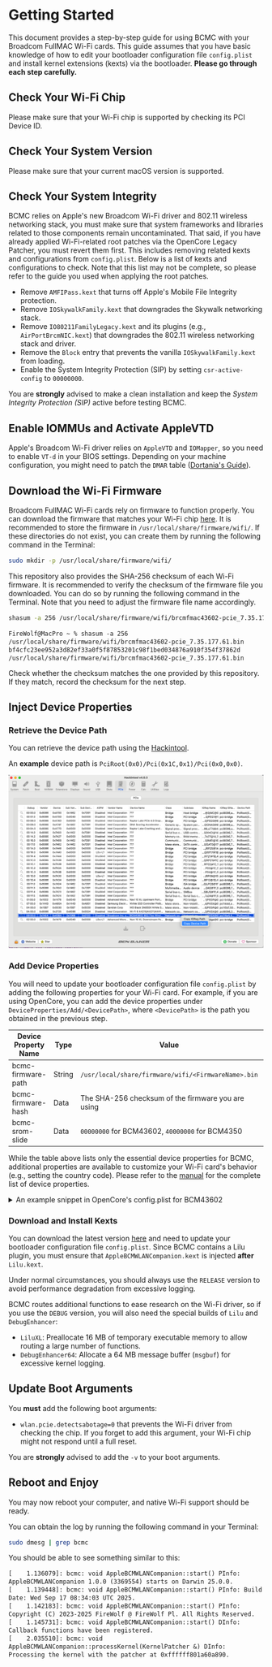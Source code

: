 # Getting Started

This document provides a step-by-step guide for using BCMC with your Broadcom FullMAC Wi-Fi cards. This guide assumes that you have basic knowledge of how to edit your bootloader configuration file `config.plist` and install kernel extensions (kexts) via the bootloader. **Please go through each step carefully.**

## Check Your Wi-Fi Chip

Please make sure that your Wi-Fi chip is supported by checking its PCI Device ID.

## Check Your System Version

Please make sure that your current macOS version is supported.

## Check Your System Integrity

BCMC relies on Apple's new Broadcom Wi-Fi driver and 802.11 wireless networking stack, you must make sure that system frameworks and libraries related to those components remain uncontaminated. That said, if you have already applied Wi-Fi-related root patches via the OpenCore Legacy Patcher, you must revert them first. This includes removing related kexts and configurations from `config.plist`. Below is a list of kexts and configurations to check. Note that this list may not be complete, so please refer to the guide you used when applying the root patches.

- Remove `AMFIPass.kext` that turns off Apple's Mobile File Integrity protection.
- Remove `IOSkywalkFamily.kext` that downgrades the Skywalk networking stack.
- Remove `IO80211FamilyLegacy.kext` and its plugins (e.g., `AirPortBrcmNIC.kext`) that downgrades the 802.11 wireless networking stack and driver.
- Remove the `Block` entry that prevents the vanilla `IOSkywalkFamily.kext` from loading.
- Enable the System Integrity Protection (SIP) by setting `csr-active-config` to `00000000`.

You are **strongly** advised to make a clean installation and keep the *System Integrity Protection (SIP)* active before testing BCMC.

## Enable IOMMUs and Activate AppleVTD

Apple's Broadcom Wi-Fi driver relies on `AppleVTD` and `IOMapper`, so you need to enable `VT-d` in your BIOS settings. Depending on your machine configuration, you might need to patch the `DMAR` table ([Dortania's Guide](https://dortania.github.io/Getting-Started-With-ACPI/Universal/dmar-methods/manual.html#preparation)).

## Download the Wi-Fi Firmware

Broadcom FullMAC Wi-Fi cards rely on firmware to function properly. You can download the firmware that matches your Wi-Fi chip [here](../Firmwares). It is recommended to store the firmware in `/usr/local/share/firmware/wifi/`. If these directories do not exist, you can create them by running the following command in the Terminal:

```bash
sudo mkdir -p /usr/local/share/firmware/wifi/
```

This repository also provides the SHA-256 checksum of each Wi-Fi firmware. It is recommended to verify the checksum of the firmware file you downloaded. You can do so by running the following command in the Terminal. Note that you need to adjust the firmware file name accordingly.

```bash
shasum -a 256 /usr/local/share/firmware/wifi/brcmfmac43602-pcie_7.35.177.61.bin
```

```
FireWolf@MacPro ~ % shasum -a 256 /usr/local/share/firmware/wifi/brcmfmac43602-pcie_7.35.177.61.bin 
bf4cfc23ee952a3d82ef33a0f5f87853201c98f1bed034876a910f354f37862d /usr/local/share/firmware/wifi/brcmfmac43602-pcie_7.35.177.61.bin
```

Check whether the checksum matches the one provided by this repository. If they match, record the checksum for the next step.

## Inject Device Properties

### Retrieve the Device Path

You can retrieve the device path using the [Hackintool](https://github.com/benbaker76/Hackintool).

An **example** device path is `PciRoot(0x0)/Pci(0x1C,0x1)/Pci(0x0,0x0)`.

![](Assets/GetWiFiDevicePath.png)

### Add Device Properties

You will need to update your bootloader configuration file `config.plist` by adding the following properties for your Wi-Fi card. For example, if you are using OpenCore, you can add the device properties under `DeviceProperties/Add/<DevicePath>`, where `<DevicePath>` is the path you obtained in the previous step.

| Device Property Name | Type   | Value                                               | Required | Notes                                           |
|----------------------|--------|-----------------------------------------------------|----------|-------------------------------------------------|
| bcmc-firmware-path   | String | `/usr/local/share/firmware/wifi/<FirmwareName>.bin` | Yes      | `<FirmwareName>.bin` is the firmware file name. |
| bcmc-firmware-hash   | Data   | The SHA-256 checksum of the firmware you are using  | Yes      | Refer to the previous step.                     |
| bcmc-srom-slide      | Data   | `00000000` for BCM43602, `40000000` for BCM4350     | Yes*     | Required for BCM4350.                           |

While the table above lists only the essential device properties for BCMC, additional properties are available to customize your Wi-Fi card's behavior (e.g., setting the country code). Please refer to the [manual](DeviceProperties.md) for the complete list of device properties.

<details>
<summary>An example snippet in OpenCore's config.plist for BCM43602</summary>

```plist
<key>DeviceProperties</key>
<dict>
    <key>Add</key>
    <dict>
        <key>PciRoot(0x0)/Pci(0x1C,0x1)/Pci(0x0,0x0)</key>
        <dict>
            <key>bcmc-firmware-path</key>
            <string>/usr/local/share/firmware/wifi/brcmfmac43602-pcie_7.35.177.61.bin</string>
            <key>bcmc-firmware-hash</key>
            <data>
            v0z8I+6VKj2C7zOg9fh4UyAcmPG+0DSHapEPNU83hi0=
            </data>
            <key>bcmc-srom-slide</key>
            <data>
            AAAAAA==
            </data>
        </dict>
    </dict>
</dict>
```

</details>

### Download and Install Kexts

You can download the latest version [here](https://github.com/0xFireWolf/AppleBCMWLANCompanion/releases) and need to update your bootloader configuration file `config.plist`. Since BCMC contains a Lilu plugin, you must ensure that `AppleBCMWLANCompanion.kext` is injected **after** `Lilu.kext`.

Under normal circumstances, you should always use the `RELEASE` version to avoid performance degradation from excessive logging.

BCMC routes additional functions to ease research on the Wi-Fi driver, so if you use the `DEBUG` version, you will also need the special builds of `Lilu` and `DebugEnhancer`:

- `LiluXL`: Preallocate 16 MB of temporary executable memory to allow routing a large number of functions.
- `DebugEnhancer64`: Allocate a 64 MB message buffer (`msgbuf`) for excessive kernel logging.

## Update Boot Arguments

You **must** add the following boot arguments:

- `wlan.pcie.detectsabotage=0` that prevents the Wi-Fi driver from checking the chip. If you forget to add this argument, your Wi-Fi chip might not respond until a full reset.

You are **strongly** advised to add the `-v` to your boot arguments.

## Reboot and Enjoy

You may now reboot your computer, and native Wi-Fi support should be ready. 

You can obtain the log by running the following command in your Terminal:

```bash
sudo dmesg | grep bcmc
```

You should be able to see something similar to this:

```
[    1.136079]: bcmc: void AppleBCMWLANCompanion::start() PInfo: AppleBCMWLANCompanion 1.0.0 (3369554) starts on Darwin 25.0.0.
[    1.139448]: bcmc: void AppleBCMWLANCompanion::start() PInfo: Build Date: Wed Sep 17 08:34:03 UTC 2025.
[    1.142183]: bcmc: void AppleBCMWLANCompanion::start() PInfo: Copyright (C) 2023-2025 FireWolf @ FireWolf Pl. All Rights Reserved.
[    1.145731]: bcmc: void AppleBCMWLANCompanion::start() DInfo: Callback functions have been registered.
[    2.035510]: bcmc: void AppleBCMWLANCompanion::processKernel(KernelPatcher &) DInfo: Processing the kernel with the patcher at 0xffffff801a60a890.
```
